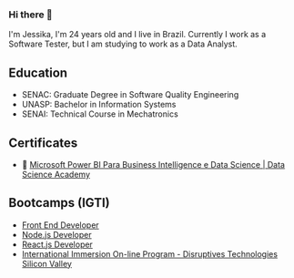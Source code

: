 ### Hi there 👋

I'm Jessika, I'm 24 years old and I live in Brazil. 
Currently I work as a Software Tester, but I am studying to work as a Data Analyst.


## Education
- SENAC: Graduate Degree in Software Quality Engineering
- UNASP: Bachelor in Information Systems
- SENAI: Technical Course in Mechatronics

## Certificates
- 🔗 [Microsoft Power BI Para Business Intelligence e Data Science | Data Science Academy](https://mycourse.app/nYpVFbB2JpJSVMpj9)

## Bootcamps (IGTI)
- [Front End Developer](https://drive.google.com/file/d/1Ru3n-YScBTsL3mma9qiV3TRZU5NFgVlV/view?usp=share_link)
- [Node.js Developer](https://drive.google.com/file/d/1ynTiUUZl9ObRZ8TvfxNtQIA0zYZBpWEU/view?usp=share_link)
- [React.js Developer](https://drive.google.com/file/d/17YRdfs6bhDxLLd5cZKYpfgdqaWTzvwHw/view?usp=share_link)
- [International Immersion On-line Program - Disruptives Technologies Silicon Valley](https://drive.google.com/file/d/1QZ3yDp6NtxdySH6lDVTeYrtF5oSJVMCY/view?usp=share_link)

